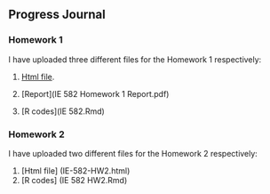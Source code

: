 ## Progress Journal

### Homework 1

I have uploaded three different files for the Homework 1 respectively:

1) [Html file](IE-582.html).

2) [Report](IE 582 Homework 1 Report.pdf)

3) [R codes](IE 582.Rmd)


### Homework 2

I have uploaded two different files for the Homework 2 respectively:

1) [Html file] (IE-582-HW2.html)
2) [R codes] (IE 582 HW2.Rmd)



